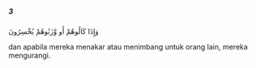 ##### 3

<span class="ayah">وَإِذَا كَالُوهُمْ أَو وَّزَنُوهُمْ يُخْسِرُونَ</span>

<span class="ayah_translation">dan apabila mereka menakar atau menimbang untuk orang lain, mereka mengurangi.</span>
